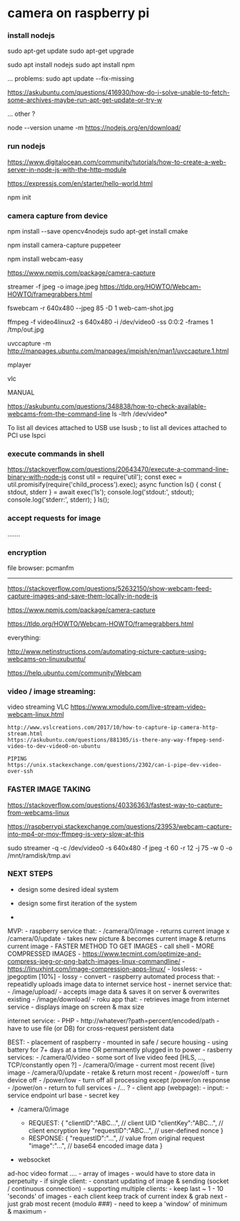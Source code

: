 # camera on raspberry pi



### install nodejs


sudo apt-get update
sudo apt-get upgrade


sudo apt install nodejs
sudo apt install npm


... problems:
sudo apt update --fix-missing 

https://askubuntu.com/questions/416930/how-do-i-solve-unable-to-fetch-some-archives-maybe-run-apt-get-update-or-try-w

... other ?


node --version
uname -m
https://nodejs.org/en/download/



### run nodejs


https://www.digitalocean.com/community/tutorials/how-to-create-a-web-server-in-node-js-with-the-http-module


https://expressjs.com/en/starter/hello-world.html

npm init







### camera capture from device


npm install --save opencv4nodejs
sudo apt-get install cmake




npm install camera-capture puppeteer

npm install webcam-easy



https://www.npmjs.com/package/camera-capture




streamer -f jpeg -o image.jpeg
https://tldp.org/HOWTO/Webcam-HOWTO/framegrabbers.html

fswebcam -r 640x480 --jpeg 85 -D 1 web-cam-shot.jpg


ffmpeg -f video4linux2 -s 640x480 -i /dev/video0 -ss 0:0:2 -frames 1 /tmp/out.jpg

uvccapture -m
http://manpages.ubuntu.com/manpages/impish/en/man1/uvccapture.1.html


mplayer

vlc



MANUAL



https://askubuntu.com/questions/348838/how-to-check-available-webcams-from-the-command-line
ls -ltrh /dev/video*

To list all devices attached to USB use lsusb ; to list all devices attached to PCI use lspci




### execute commands in shell

https://stackoverflow.com/questions/20643470/execute-a-command-line-binary-with-node-js
const util = require('util');
const exec = util.promisify(require('child_process').exec);
async function ls() {
  const { stdout, stderr } = await exec('ls');
  console.log('stdout:', stdout);
  console.log('stderr:', stderr);
}
ls();



### accept requests for image



.......








### encryption















file browser: pcmanfm







---

https://stackoverflow.com/questions/52632150/show-webcam-feed-capture-images-and-save-them-locally-in-node-js


https://www.npmjs.com/package/camera-capture


https://tldp.org/HOWTO/Webcam-HOWTO/framegrabbers.html




everything:

http://www.netinstructions.com/automating-picture-capture-using-webcams-on-linuxubuntu/

https://help.ubuntu.com/community/Webcam






### video / image streaming:


video streaming
	VLC
	https://www.xmodulo.com/live-stream-video-webcam-linux.html

	http://www.vslcreations.com/2017/10/how-to-capture-ip-camera-http-stream.html
	https://askubuntu.com/questions/881305/is-there-any-way-ffmpeg-send-video-to-dev-video0-on-ubuntu

	PIPING
	https://unix.stackexchange.com/questions/2302/can-i-pipe-dev-video-over-ssh



### FASTER IMAGE TAKING

https://stackoverflow.com/questions/40336363/fastest-way-to-capture-from-webcams-linux

https://raspberrypi.stackexchange.com/questions/23953/webcam-capture-into-mp4-or-mov-ffmpeg-is-very-slow-at-this


sudo streamer -q -c /dev/video0 -s 640x480 -f jpeg -t 60 -r 12 -j 75 -w 0 -o /mnt/ramdisk/tmp.avi





### NEXT STEPS



- design some desired ideal system

- design some first iteration of the system

- 


MVP:
	- raspberry service that:
		- /camera/0/image - returns current image
		x /camera/0/update - takes new picture & becomes current image & returns current image
	- FASTER METHOD TO GET IMAGES
		- call shell
	- MORE COMPRESSED IMAGES
		- https://www.tecmint.com/optimize-and-compress-jpeg-or-png-batch-images-linux-commandline/
		- https://linuxhint.com/image-compression-apps-linux/
		- lossless:
			- jpegoptim [10%]
		- lossy 
			- convert
	- raspberry automated process that:
		- repeatidly uploads image data to internet service host
	- inernet service that:
		- /image/upload/ - accepts image data & saves it on server & overwrites existing
		- /image/download/
	- roku app that:
		- retrieves image from internet service
		- displays image on screen & max size

internet service:
	- PHP
		- http://whatever/?path=percent/encoded/path
		- have to use file (or DB) for cross-request persistent data



BEST:
	- placement of raspberry
		- mounted in safe / secure housing
		- using battery for 7+ days at a time OR permanently plugged in to power
	- rasberry services:
		- /camera/0/video - some sort of live video feed [HLS, ..., TCP/constantly open ?]
		- /camera/0/image - current most recent (live) image
		- /camera/0/update - retake & return most recent
		- /power/off - turn device off
		- /power/low - turn off all processing except /power/on response
		- /power/on - return to full services
		- /... ?
	- client app (webpage):
		- input:
			- service endpoint url base
			- secret key








- /camera/0/image
	- REQUEST:
		{
			"clientID":"ABC...", // client UID
			"clientKey":"ABC...", // client encryption key
			"requestID":"ABC...", // user-defined nonce
		}
	- RESPONSE:
		{
			"requestID":"...", // value from original request
			"image":"...", // base64 encoded image data
		}



- websocket
















ad-hoc video format ....
	- array of images
	- would have to store data in perpetuity
	- if single client:
		- constant updating of image & sending (socket / continuous connection)
	- supporting multiple clients:
		- keep last ~ 1 - 10 'seconds' of images
		- each client keep track of current index & grab next
		- just grab most recent (modulo ###)
			- need to keep a 'window' of minimum & maximum
	- 




















